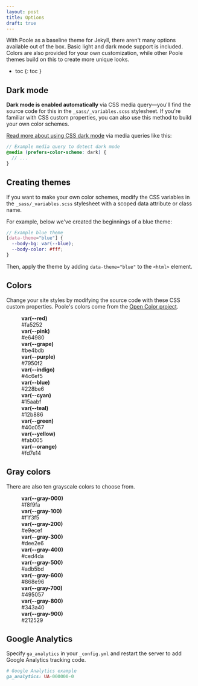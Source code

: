 ```yaml
---
layout: post
title: Options
draft: true
---
```


With Poole as a baseline theme for Jekyll, there aren't many options available out of the box. Basic light and dark mode support is included. Colors are also provided for your own customization, while other Poole themes build on this to create more unique looks.

- toc
{: toc }

## Dark mode

**Dark mode is enabled automatically** via CSS media query—you'll find the source code for this in the `_sass/_variables.scss` stylesheet. If you're familiar with CSS custom properties, you can also use this method to build your own color schemes.

[Read more about using CSS dark mode](https://markdotto.com/2018/11/05/css-dark-mode/) via media queries like this:

```scss
// Example media query to detect dark mode
@media (prefers-color-scheme: dark) {
  // ...
}
```

## Creating themes

If you want to make your own color schemes, modify the CSS variables in the `_sass/_variables.scss` stylesheet with a scoped data attribute or class name.

For example, below we've created the beginnings of a blue theme:

```scss
// Example blue theme
[data-theme="blue"] {
  --body-bg: var(--blue);
  --body-color: #fff;
}
```

Then, apply the theme by adding `data-theme="blue"` to the `<html>` element.

## Colors

Change your site styles by modifying the source code with these CSS custom properties. Poole's colors come from the [Open Color project](https://yeun.github.io/open-color/).

<dl class="colors">
  <dt style="background-color: #fa5252;"></dt>
  <dd>
    <strong>var(--red)</strong><br>
    #fa5252
  </dd>
  <dt style="background-color: #e64980;"></dt>
  <dd>
    <strong>var(--pink)</strong><br>
    #e64980
  </dd>
  <dt style="background-color: #be4bdb;"></dt>
  <dd>
    <strong>var(--grape)</strong><br>
    #be4bdb
  </dd>
  <dt style="background-color: #7950f2;"></dt>
  <dd>
    <strong>var(--purple)</strong><br>
    #7950f2
  </dd>
  <dt style="background-color: #4c6ef5;"></dt>
  <dd>
    <strong>var(--indigo)</strong><br>
    #4c6ef5
  </dd>
  <dt style="background-color: #228be6;"></dt>
  <dd>
    <strong>var(--blue)</strong><br>
    #228be6
  </dd>
  <dt style="background-color: #15aabf;"></dt>
  <dd>
    <strong>var(--cyan)</strong><br>
    #15aabf
  </dd>
  <dt style="background-color: #12b886;"></dt>
  <dd>
    <strong>var(--teal)</strong><br>
    #12b886
  </dd>
  <dt style="background-color: #40c057;"></dt>
  <dd>
    <strong>var(--green)</strong><br>
    #40c057
  </dd>
  <dt style="background-color: #fab005;"></dt>
  <dd>
    <strong>var(--yellow)</strong><br>
    #fab005
  </dd>
  <dt style="background-color: #fd7e14;"></dt>
  <dd>
    <strong>var(--orange)</strong><br>
    #fd7e14
  </dd>
</dl>

## Gray colors

There are also ten grayscale colors to choose from.

<dl class="colors">
  <dt style="background-color: #f8f9fa;"></dt>
  <dd>
    <strong>var(--gray-000)</strong><br>
    #f8f9fa
  </dd>
  <dt style="background-color: #f1f3f5;"></dt>
  <dd>
    <strong>var(--gray-100)</strong><br>
    #f1f3f5
  </dd>
  <dt style="background-color: #e9ecef;"></dt>
  <dd>
    <strong>var(--gray-200)</strong><br>
    #e9ecef
  </dd>
  <dt style="background-color: #dee2e6;"></dt>
  <dd>
    <strong>var(--gray-300)</strong><br>
    #dee2e6
  </dd>
  <dt style="background-color: #ced4da;"></dt>
  <dd>
    <strong>var(--gray-400)</strong><br>
    #ced4da
  </dd>
  <dt style="background-color: #adb5bd;"></dt>
  <dd>
    <strong>var(--gray-500)</strong><br>
    #adb5bd
  </dd>
  <dt style="background-color: #868e96;"></dt>
  <dd>
    <strong>var(--gray-600)</strong><br>
    #868e96
  </dd>
  <dt style="background-color: #495057;"></dt>
  <dd>
    <strong>var(--gray-700)</strong><br>
    #495057
  </dd>
  <dt style="background-color: #343a40;"></dt>
  <dd>
    <strong>var(--gray-800)</strong><br>
    #343a40
  </dd>
  <dt style="background-color: #212529;"></dt>
  <dd>
    <strong>var(--gray-900)</strong><br>
    #212529
  </dd>
</dl>

## Google Analytics

Specify `ga_analytics` in your `_config.yml` and restart the server to add Google Analytics tracking code.

```ruby
# Google Analytics example
ga_analytics: UA-000000-0
```
